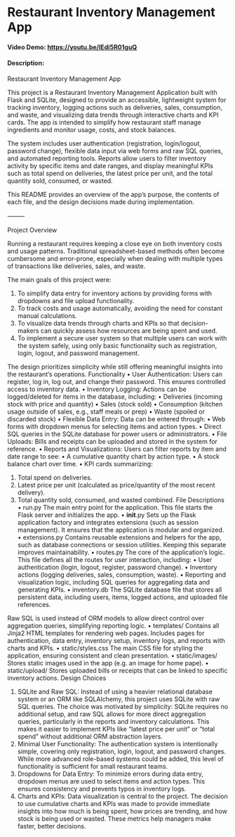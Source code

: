 # Restaurant Inventory Management App
#### Video Demo:  https://youtu.be/lEdi5R01guQ
#### Description:
Restaurant Inventory Management App

This project is a Restaurant Inventory Management Application built with Flask and SQLite, designed to provide an accessible, lightweight system for tracking inventory, logging actions such as deliveries, sales, consumption, and waste, and visualizing data trends through interactive charts and KPI cards. The app is intended to simplify how restaurant staff manage ingredients and monitor usage, costs, and stock balances.

The system includes user authentication (registration, login/logout, password change), flexible data input via web forms and raw SQL queries, and automated reporting tools. Reports allow users to filter inventory activity by specific items and date ranges, and display meaningful KPIs such as total spend on deliveries, the latest price per unit, and the total quantity sold, consumed, or wasted.

This README provides an overview of the app’s purpose, the contents of each file, and the design decisions made during implementation.

⸻

Project Overview

Running a restaurant requires keeping a close eye on both inventory costs and usage patterns. Traditional spreadsheet-based methods often become cumbersome and error-prone, especially when dealing with multiple types of transactions like deliveries, sales, and waste.

The main goals of this project were:
 1. To simplify data entry for inventory actions by providing forms with dropdowns and file upload functionality.
 2. To track costs and usage automatically, avoiding the need for constant manual calculations.
 3. To visualize data trends through charts and KPIs so that decision-makers can quickly assess how resources are being spent and used.
 4. To implement a secure user system so that multiple users can work with the system safely, using only basic functionality such as registration, login, logout, and password management.

The design prioritizes simplicity while still offering meaningful insights into the restaurant’s operations.
Functionality
 • User Authentication:
Users can register, log in, log out, and change their password. This ensures controlled access to inventory data.
 • Inventory Logging:
Actions can be logged/deleted for items in the database, including:
 • Deliveries (incoming stock with price and quantity)
 • Sales (stock sold)
 • Consumption (kitchen usage outside of sales, e.g., staff meals or prep)
 • Waste (spoiled or discarded stock)
 • Flexible Data Entry:
Data can be entered through:
 • Web forms with dropdown menus for selecting items and action types.
 • Direct SQL queries in the SQLite database for power users or administrators.
 • File Uploads:
Bills and receipts can be uploaded and stored in the system for reference.
 • Reports and Visualizations:
Users can filter reports by item and date range to see:
 • A cumulative quantity chart by action type.
 • A stock balance chart over time.
 • KPI cards summarizing:
 1. Total spend on deliveries.
 2. Latest price per unit (calculated as price/quantity of the most recent delivery).
 3. Total quantity sold, consumed, and wasted combined.
File Descriptions
 • run.py
The main entry point for the application. This file starts the Flask server and initializes the app.
 • __init__.py
Sets up the Flask application factory and integrates extensions (such as session management). It ensures that the application is modular and organized.
 • extensions.py
Contains reusable extensions and helpers for the app, such as database connections or session utilities. Keeping this separate improves maintainability.
 • routes.py
The core of the application’s logic. This file defines all the routes for user interaction, including:
 • User authentication (login, logout, register, password change).
 • Inventory actions (logging deliveries, sales, consumption, waste).
 • Reporting and visualization logic, including SQL queries for aggregating data and generating KPIs.
 • inventory.db
The SQLite database file that stores all persistent data, including users, items, logged actions, and uploaded file references.

Raw SQL is used instead of ORM models to allow direct control over aggregation queries, simplifying reporting logic.
 • templates/
Contains all Jinja2 HTML templates for rendering web pages. Includes pages for authentication, data entry, inventory setup, inventory logs, and reports with charts and KPIs.
 • static/styles.css
The main CSS file for styling the application, ensuring consistent and clean presentation.
 • static/images/
Stores static images used in the app (e.g. an image for home pape).
 • static/upload/
Stores uploaded bills or receipts that can be linked to specific inventory actions.
Design Choices
 1. SQLite and Raw SQL:
Instead of using a heavier relational database system or an ORM like SQLAlchemy, this project uses SQLite with raw SQL queries. The choice was motivated by simplicity: SQLite requires no additional setup, and raw SQL allows for more direct aggregation queries, particularly in the reports and inventory calculations. This makes it easier to implement KPIs like “latest price per unit” or “total spend” without additional ORM abstraction layers.
 2. Minimal User Functionality:
The authentication system is intentionally simple, covering only registration, login, logout, and password changes. While more advanced role-based systems could be added, this level of functionality is sufficient for small restaurant teams.
 3. Dropdowns for Data Entry:
To minimize errors during data entry, dropdown menus are used to select items and action types. This ensures consistency and prevents typos in inventory logs.
 4. Charts and KPIs:
Data visualization is central to the project. The decision to use cumulative charts and KPIs was made to provide immediate insights into how much is being spent, how prices are trending, and how stock is being used or wasted. These metrics help managers make faster, better decisions.
